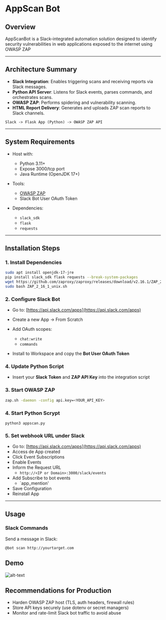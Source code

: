 # AppScan Bot

## Overview

AppScanBot is a Slack-integrated automation solution designed to identify security vulnerabilities in web applications exposed to the internet using OWASP ZAP

---

## Architecture Summary

* **Slack Integration**: Enables triggering scans and receiving reports via Slack messages.
* **Python API Server**: Listens for Slack events, parses commands, and orchestrates scans.
* **OWASP ZAP**: Performs spidering and vulnerability scanning.
* **HTML Report Delivery**: Generates and uploads ZAP scan reports to Slack channels.

```
Slack -> Flask App (Python) -> OWASP ZAP API
```

---

## System Requirements

* Host with:

  * Python 3.11+
  * Expose 3000/tcp port
  * Java Runtime (OpenJDK 17+)
    
* Tools:

  * [OWASP ZAP](https://github.com/zaproxy/zaproxy/releases/download/v2.16.1/ZAP_2_16_1_unix.sh)
  * Slack Bot User OAuth Token

* Dependencies:

  * `slack_sdk`
  * `flask`
  * `requests`

---

## Installation Steps

### 1. Install Dependencies

```bash
sudo apt install openjdk-17-jre
pip install slack_sdk flask requests --break-system-packages
wget https://github.com/zaproxy/zaproxy/releases/download/v2.16.1/ZAP_2_16_1_unix.sh
sudo bash ZAP_2_16_1_unix.sh
```

### 2. Configure Slack Bot

* Go to: [https://api.slack.com/apps](https://api.slack.com/apps)
* Create a new App → From Scratch
* Add OAuth scopes:
  * `chat:write`
  * `commands`

* Install to Workspace and copy the **Bot User OAuth Token**

### 4. Update Python Script

* Insert your **Slack Token** and **ZAP API Key** into the integration script

### 3. Start OWASP ZAP

```bash
zap.sh -daemon -config api.key=<YOUR_API_KEY>
```

### 4. Start Python Scrypt

```python3 appscan.py```

### 5. Set webhook URL under Slack 

* Go to: [https://api.slack.com/apps](https://api.slack.com/apps)
* Access de App created
* Click Event Subscriptions
* Enable Events
* Inform the Request URL
  * ```http://<IP or Domain>:3000/slack/events```
* Add Subscribe to bot events
  * `app_mention'
* Save Configuration
* Reinstall App
  
---

## Usage

### Slack Commands

Send a message in Slack:

```
@bot scan http://yourtarget.com
```

## Demo

![alt-text](https://github.com/alexoslabs2/Appscan-Bot/blob/main/demo/appscan.gif)

## Recommendations for Production

* Harden OWASP ZAP host (TLS, auth headers, firewall rules)
* Store API keys securely (use dotenv or secret managers)
* Monitor and rate-limit Slack bot traffic to avoid abuse
